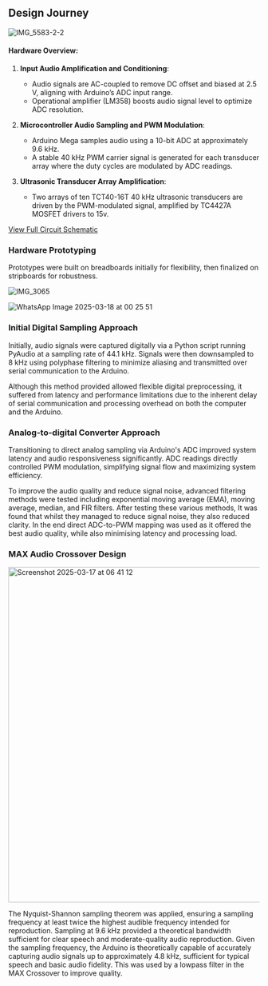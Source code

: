 ## Design Journey

![IMG_5583-2-2](https://github.com/user-attachments/assets/22096e95-4d62-4635-a6c1-b8ef8e7a7f68)

#### Hardware Overview:

1. **Input Audio Amplification and Conditioning**:
   - Audio signals are AC-coupled to remove DC offset and biased at 2.5 V, aligning with Arduino’s ADC input range.
   - Operational amplifier (LM358) boosts audio signal level to optimize ADC resolution.

2. **Microcontroller Audio Sampling and PWM Modulation**:
   - Arduino Mega samples audio using a 10-bit ADC at approximately 9.6 kHz.
   - A stable 40 kHz PWM carrier signal is generated for each transducer array where the duty cycles are modulated by ADC readings.

3. **Ultrasonic Transducer Array Amplification**:
   - Two arrays of ten TCT40-16T 40 kHz ultrasonic transducers are driven by the PWM-modulated signal, amplified by TC4427A MOSFET drivers to 15v.

[View Full Circuit Schematic](Hardware/Schematic.pdf) 

### Hardware Prototyping
Prototypes were built on breadboards initially for flexibility, then finalized on stripboards for robustness.

![IMG_3065](https://github.com/user-attachments/assets/aedcea0d-857a-4c31-a968-1cddd58d80ab)

![WhatsApp Image 2025-03-18 at 00 25 51](https://github.com/user-attachments/assets/6ba6beea-5db3-491e-a4b9-f0b09412c42c)



### Initial Digital Sampling Approach
Initially, audio signals were captured digitally via a Python script running PyAudio at a sampling rate of 44.1 kHz. Signals were then downsampled to 8 kHz using polyphase filtering to minimize aliasing and transmitted over serial communication to the Arduino.

Although this method provided allowed flexible digital preprocessing, it suffered from latency and performance limitations due to the inherent delay of serial communication and processing overhead on both the computer and the Arduino.

### Analog-to-digital Converter Approach
Transitioning to direct analog sampling via Arduino's ADC improved system latency and audio responsiveness significantly. ADC readings directly controlled PWM modulation, simplifying signal flow and maximizing system efficiency.

To improve the audio quality and reduce signal noise, advanced filtering methods were tested including exponential moving average (EMA), moving average, median, and FIR filters. After testing these various methods, It was found that whilst they managed to reduce signal noise, they also reduced clarity. In the end direct ADC-to-PWM mapping was used as it offered the best audio quality, while also minimising latency and processing load.

### MAX Audio Crossover Design

<img width="671" alt="Screenshot 2025-03-17 at 06 41 12" src="https://github.com/user-attachments/assets/118c11ff-f345-4bed-992c-a51b4ceb0660" />

The Nyquist-Shannon sampling theorem was applied, ensuring a sampling frequency at least twice the highest audible frequency intended for reproduction. Sampling at 9.6 kHz provided a theoretical bandwidth sufficient for clear speech and moderate-quality audio reproduction. Given the sampling frequency, the Arduino is theoretically capable of accurately capturing audio signals up to approximately 4.8 kHz, sufficient for typical speech and basic audio fidelity. This was used by a lowpass filter in the MAX Crossover to improve quality.
